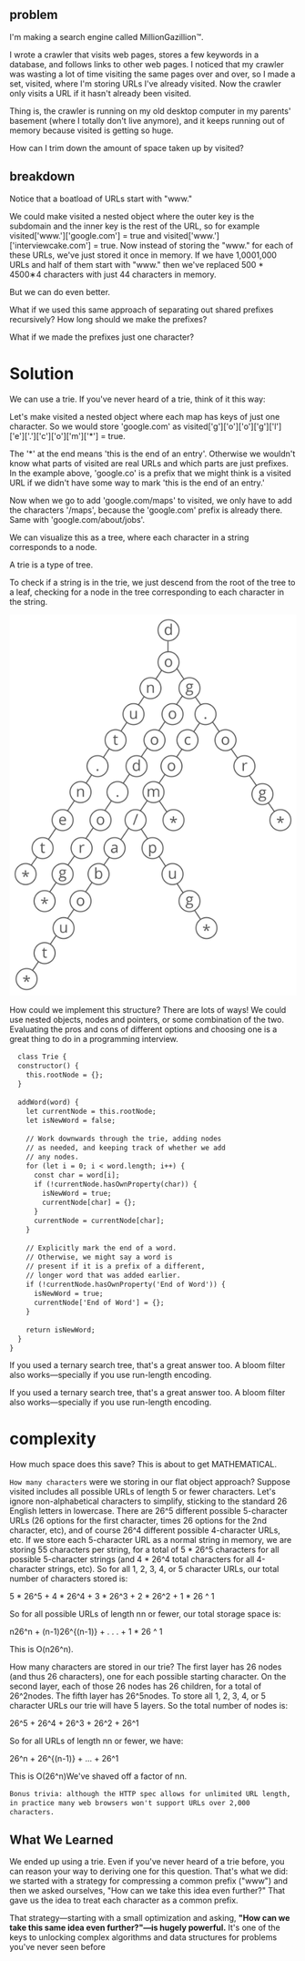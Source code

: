 ## problem

I'm making a search engine called MillionGazillion™.

I wrote a crawler that visits web pages, stores a few keywords in a database, and follows links to other web pages. I noticed that my crawler was wasting a lot of time visiting the same pages over and over, so I made a set, visited, where I'm storing URLs I've already visited. Now the crawler only visits a URL if it hasn't already been visited.

Thing is, the crawler is running on my old desktop computer in my parents' basement (where I totally don't live anymore), and it keeps running out of memory because visited is getting so huge.

How can I trim down the amount of space taken up by visited?

## breakdown

Notice that a boatload of URLs start with "www."

We could make visited a nested object where the outer key is the subdomain and the inner key is the rest of the URL, so for example visited['www.']['google.com'] = true and visited['www.']['interviewcake.com'] = true. Now instead of storing the "www." for each of these URLs, we've just stored it once in memory. If we have 1,0001,000 URLs and half of them start with "www." then we've replaced 500 \* 4500∗4 characters with just 44 characters in memory.

But we can do even better.

What if we used this same approach of separating out shared prefixes recursively? How long should we make the prefixes?

What if we made the prefixes just one character?

# Solution
We can use a trie. If you've never heard of a trie, think of it this way:

Let's make visited a nested object where each map has keys of just one character. So we would store 'google.com' as visited['g']['o']['o']['g']['l']['e']['.']['c']['o']['m']['*'] = true.

The '*' at the end means 'this is the end of an entry'. Otherwise we wouldn't know what parts of visited are real URLs and which parts are just prefixes. In the example above, 'google.co' is a prefix that we might think is a visited URL if we didn't have some way to mark 'this is the end of an entry.'

Now when we go to add 'google.com/maps' to visited, we only have to add the characters '/maps', because the 'google.com' prefix is already there. Same with 'google.com/about/jobs'.

We can visualize this as a tree, where each character in a string corresponds to a node.

A trie is a type of tree.

To check if a string is in the trie, we just descend from the root of the tree to a leaf, checking for a node in the tree corresponding to each character in the string.

![](compress_url_list__url_tree.svg)

How could we implement this structure? There are lots of ways! We could use nested objects, nodes and pointers, or some combination of the two. Evaluating the pros and cons of different options and choosing one is a great thing to do in a programming interview.

```
  class Trie {
  constructor() {
    this.rootNode = {};
  }

  addWord(word) {
    let currentNode = this.rootNode;
    let isNewWord = false;

    // Work downwards through the trie, adding nodes
    // as needed, and keeping track of whether we add
    // any nodes.
    for (let i = 0; i < word.length; i++) {
      const char = word[i];
      if (!currentNode.hasOwnProperty(char)) {
        isNewWord = true;
        currentNode[char] = {};
      }
      currentNode = currentNode[char];
    }

    // Explicitly mark the end of a word.
    // Otherwise, we might say a word is
    // present if it is a prefix of a different,
    // longer word that was added earlier.
    if (!currentNode.hasOwnProperty('End of Word')) {
      isNewWord = true;
      currentNode['End of Word'] = {};
    }

    return isNewWord;
  }
}
```

If you used a ternary search tree, that's a great answer too. A bloom filter also works—specially if you use run-length encoding.

If you used a ternary search tree, that's a great answer too. A bloom filter also works—specially if you use run-length encoding.

# complexity

How much space does this save? This is about to get MATHEMATICAL.

`How many characters` were we storing in our flat object approach? Suppose visited includes all possible URLs of length 5 or fewer characters. Let's ignore non-alphabetical characters to simplify, sticking to the standard 26 English letters in lowercase. There are 26^5 different possible 5-character URLs (26 options for the first character, times 26 options for the 2nd character, etc), and of course 26^4 different possible 4-character URLs, etc. If we store each 5-character URL as a normal string in memory, we are storing 55 characters per string, for a total of 5 * 26^5 characters for all possible 5-character strings (and 4 * 26^4 total characters for all 4-character strings, etc). So for all 1, 2, 3, 4, or 5 character URLs, our total number of characters stored is:

5 * 26^5 + 4 * 26^4 + 3 * 26^3 + 2 * 26^2 + 1 * 26 ^ 1
 
So for all possible URLs of length nn or fewer, our total storage space is:

n26^n + (n-1)26^{(n-1)} + . . . + 1 * 26 ^ 1
 
This is O(n26^n).

How many characters are stored in our trie? The first layer has 26 nodes (and thus 26 characters), one for each possible starting character. On the second layer, each of those 26 nodes has 26 children, for a total of 26^2nodes. The fifth layer has 26^5nodes. To store all 1, 2, 3, 4, or 5 character URLs our trie will have 5 layers. So the total number of nodes is:

26^5 + 26^4 + 26^3 + 26^2 + 26^1
 
So for all URLs of length nn or fewer, we have:

26^n + 26^{(n-1)} + ... + 26^1
 
This is O(26^n)We've shaved off a factor of nn.
```
Bonus trivia: although the HTTP spec allows for unlimited URL length, in practice many web browsers won't support URLs over 2,000 characters.
```
## What We Learned
We ended up using a trie. Even if you've never heard of a trie before, you can reason your way to deriving one for this question. That's what we did: we started with a strategy for compressing a common prefix ("www") and then we asked ourselves, "How can we take this idea even further?" That gave us the idea to treat each character as a common prefix.

That strategy—starting with a small optimization and asking, **"How can we take this same idea even further?"—is hugely powerful.** It's one of the keys to unlocking complex algorithms and data structures for problems you've never seen before